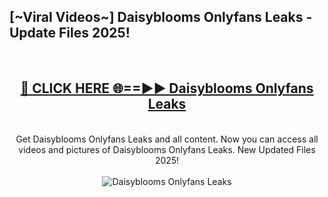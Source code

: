<h2>[~Viral Videos~] Daisyblooms Onlyfans Leaks - Update Files 2025!</h2>
<br>
<div align="center">
<h2><a href="https://betterlinks.top/A2PfLJ" rel="nofollow">🔴 CLICK HERE 🌐==►► Daisyblooms Onlyfans Leaks</a></h2>
<br>
Get Daisyblooms Onlyfans Leaks and all content. Now you can access all videos and pictures of Daisyblooms Onlyfans Leaks. New Updated Files 2025!
<br>
<br>
<a href="https://betterlinks.top/A2PfLJ" rel="nofollow" data-target="animated-image.originalLink"><img src="https://i.ibb.co.com/WyWwxjT/player-gif2.gif" alt="Daisyblooms Onlyfans Leaks" style="max-width: 100%; display: inline-block;" data-target="animated-image.originalImage"></a>
</div>
<br>
